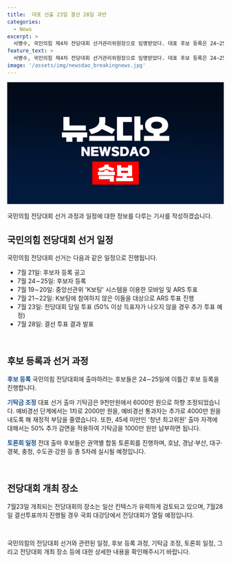 ```yaml
---
title:  대표 선출 23일 결선 28일 과반 
categories:
  - News
excerpt: >
  서병수, 국민의힘 제4차 전당대회 선거관리위원장으로 임명받았다. 대표 후보 등록은 24∼25일 진행되며, 후보 등록 기탁금이 하향 조정됐다. 전당대회는 23일 예정되어 있으며, 28일에 결선 투표가 예정되어 있다. 대표와 최고위원 선거에 출마하려는 후보들의 기탁금도 상당히 낮아졌다. 또한, 청년 최고위원 출마 자격자의 기탁금은 추가 감면되어 기회가 열렸다고 밝혔다. 요약하자면, 전당대회 일정과 후보 등록에 관한 변화가 있으며, 기탁금도 상당히 낮아져 참여를 유도하고자 한다.
feature_text: >
  서병수, 국민의힘 제4차 전당대회 선거관리위원장으로 임명받았다. 대표 후보 등록은 24∼25일 진행되며, 후보 등록 기탁금이 하향 조정됐다. 전당대회는 23일 예정되어 있으며, 28일에 결선 투표가 예정되어 있다. 대표와 최고위원 선거에 출마하려는 후보들의 기탁금도 상당히 낮아졌다. 또한, 청년 최고위원 출마 자격자의 기탁금은 추가 감면되어 기회가 열렸다고 밝혔다. 요약하자면, 전당대회 일정과 후보 등록에 관한 변화가 있으며, 기탁금도 상당히 낮아져 참여를 유도하고자 한다.
image: '/assets/img/newsdao_breakingnews.jpg'
---
```


<p><img src="/assets/img/newsdao_breakingnews.jpg" alt="implanttips 속보" /></p>

<p>국민의힘 전당대회 선거 과정과 일정에 대한 정보를 다루는 기사를 작성하겠습니다.</p>

<h2 data-ke-size="size26">국민의힘 전당대회 선거 일정</h2>

<p>국민의힘 전당대회 선거는 다음과 같은 일정으로 진행됩니다.</p>

<ul>
  <li>7월 21일: 후보자 등록 공고</li>
  <li>7월 24∼25일: 후보자 등록</li>
  <li>7월 19∼20일: 중앙선관위 'K보팅' 시스템을 이용한 모바일 및 ARS 투표</li>
  <li>7월 21∼22일: K보팅에 참여하지 않은 이들을 대상으로 ARS 투표 진행</li>
  <li>7월 23일: 전당대회 당일 투표 (50% 이상 득표자가 나오지 않을 경우 추가 투표 예정)</li>
  <li>7월 28일: 결선 투표 결과 발표</li>
</ul>

<p data-ke-size="size16">&nbsp;</p>

<h2 data-ke-size="size26">후보 등록과 선거 과정</h2>

<p><b><span style="color: #1a5490;">후보 등록</span></b>
국민의힘 전당대회에 출마하려는 후보들은 24∼25일에 이틀간 후보 등록을 진행합니다.</p>

<p><b><span style="color: #1a5490;">기탁금 조정</span></b>
대표 선거 출마 기탁금은 9천만원에서 6000만 원으로 하향 조정되었습니다. 예비경선 단계에서는 1차로 2000만 원을, 예비경선 통과자는 추가로 4000만 원을 내도록 해 재정적 부담을 줄였습니다. 또한, 45세 미만인 '청년 최고위원' 출마 자격에 대해서는 50% 추가 감면을 적용하여 기탁금을 1000만 원만 납부하면 됩니다.</p>

<p><b><span style="color: #1a5490;">토론회 일정</span></b>
전대 출마 후보들은 권역별 합동 토론회를 진행하며, 호남, 경남·부산, 대구·경북, 충청, 수도권·강원 등 총 5차례 실시될 예정입니다.</p>

<p data-ke-size="size16">&nbsp;</p>

<h2 data-ke-size="size26">전당대회 개최 장소</h2>

<p>7월23일 개최되는 전당대회의 장소는 일산 킨텍스가 유력하게 검토되고 있으며, 7월28일 결선투표까지 진행될 경우 국회 대강당에서 전당대회가 열릴 예정입니다.</p>

<p data-ke-size="size16">&nbsp;</p>

<p>국민의힘의 전당대회 선거와 관련된 일정, 후보 등록 과정, 기탁금 조정, 토론회 일정, 그리고 전당대회 개최 장소 등에 대한 상세한 내용을 확인해주시기 바랍니다.</p>

